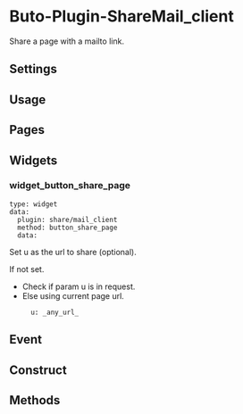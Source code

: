 # Buto-Plugin-ShareMail_client

<p>Share a page with a mailto link.</p>

<a name="key_0"></a>

## Settings



<a name="key_1"></a>

## Usage



<a name="key_2"></a>

## Pages



<a name="key_3"></a>

## Widgets



<a name="key_3_0"></a>

### widget_button_share_page

<pre><code>type: widget
data:
  plugin: share/mail_client
  method: button_share_page
  data:</code></pre>
<p>Set u as the url to share (optional).</p>
<p>If not set.</p>
<ul>
<li>Check if param u is in request.</li>
<li>Else using current page url. <pre><code>  u: _any_url_</code></pre>
</li>
</ul>

<a name="key_4"></a>

## Event



<a name="key_5"></a>

## Construct



<a name="key_6"></a>

## Methods



